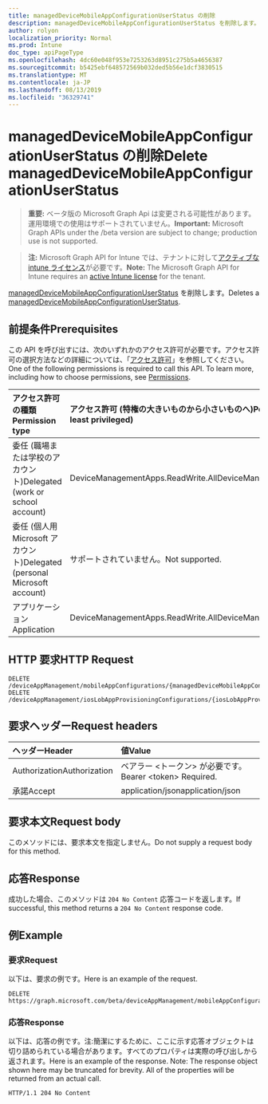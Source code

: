 ```yaml
---
title: managedDeviceMobileAppConfigurationUserStatus の削除
description: managedDeviceMobileAppConfigurationUserStatus を削除します。
author: rolyon
localization_priority: Normal
ms.prod: Intune
doc_type: apiPageType
ms.openlocfilehash: 4dc60e048f953e7253263d8951c275b5a4656387
ms.sourcegitcommit: b5425ebf648572569b032ded5b56e1dcf3830515
ms.translationtype: MT
ms.contentlocale: ja-JP
ms.lasthandoff: 08/13/2019
ms.locfileid: "36329741"
---
```

# <a name="delete-manageddevicemobileappconfigurationuserstatus"></a><span data-ttu-id="9ca04-103">managedDeviceMobileAppConfigurationUserStatus の削除</span><span class="sxs-lookup"><span data-stu-id="9ca04-103">Delete managedDeviceMobileAppConfigurationUserStatus</span></span>

> <span data-ttu-id="9ca04-104">**重要:** ベータ版の Microsoft Graph Api は変更される可能性があります。運用環境での使用はサポートされていません。</span><span class="sxs-lookup"><span data-stu-id="9ca04-104">**Important:** Microsoft Graph APIs under the /beta version are subject to change; production use is not supported.</span></span>

> <span data-ttu-id="9ca04-105">**注:** Microsoft Graph API for Intune では、テナントに対して[アクティブな intune ライセンス](https://go.microsoft.com/fwlink/?linkid=839381)が必要です。</span><span class="sxs-lookup"><span data-stu-id="9ca04-105">**Note:** The Microsoft Graph API for Intune requires an [active Intune license](https://go.microsoft.com/fwlink/?linkid=839381) for the tenant.</span></span>

<span data-ttu-id="9ca04-106">[managedDeviceMobileAppConfigurationUserStatus](../resources/intune-apps-manageddevicemobileappconfigurationuserstatus.md) を削除します。</span><span class="sxs-lookup"><span data-stu-id="9ca04-106">Deletes a [managedDeviceMobileAppConfigurationUserStatus](../resources/intune-apps-manageddevicemobileappconfigurationuserstatus.md).</span></span>

## <a name="prerequisites"></a><span data-ttu-id="9ca04-107">前提条件</span><span class="sxs-lookup"><span data-stu-id="9ca04-107">Prerequisites</span></span>
<span data-ttu-id="9ca04-p101">この API を呼び出すには、次のいずれかのアクセス許可が必要です。アクセス許可の選択方法などの詳細については、「[アクセス許可](/graph/permissions-reference)」を参照してください。</span><span class="sxs-lookup"><span data-stu-id="9ca04-p101">One of the following permissions is required to call this API. To learn more, including how to choose permissions, see [Permissions](/graph/permissions-reference).</span></span>

|<span data-ttu-id="9ca04-110">アクセス許可の種類</span><span class="sxs-lookup"><span data-stu-id="9ca04-110">Permission type</span></span>|<span data-ttu-id="9ca04-111">アクセス許可 (特権の大きいものから小さいものへ)</span><span class="sxs-lookup"><span data-stu-id="9ca04-111">Permissions (from most to least privileged)</span></span>|
|:---|:---|
|<span data-ttu-id="9ca04-112">委任 (職場または学校のアカウント)</span><span class="sxs-lookup"><span data-stu-id="9ca04-112">Delegated (work or school account)</span></span>|<span data-ttu-id="9ca04-113">DeviceManagementApps.ReadWrite.All</span><span class="sxs-lookup"><span data-stu-id="9ca04-113">DeviceManagementApps.ReadWrite.All</span></span>|
|<span data-ttu-id="9ca04-114">委任 (個人用 Microsoft アカウント)</span><span class="sxs-lookup"><span data-stu-id="9ca04-114">Delegated (personal Microsoft account)</span></span>|<span data-ttu-id="9ca04-115">サポートされていません。</span><span class="sxs-lookup"><span data-stu-id="9ca04-115">Not supported.</span></span>|
|<span data-ttu-id="9ca04-116">アプリケーション</span><span class="sxs-lookup"><span data-stu-id="9ca04-116">Application</span></span>|<span data-ttu-id="9ca04-117">DeviceManagementApps.ReadWrite.All</span><span class="sxs-lookup"><span data-stu-id="9ca04-117">DeviceManagementApps.ReadWrite.All</span></span>|

## <a name="http-request"></a><span data-ttu-id="9ca04-118">HTTP 要求</span><span class="sxs-lookup"><span data-stu-id="9ca04-118">HTTP Request</span></span>
<!-- {
  "blockType": "ignored"
}
-->
``` http
DELETE /deviceAppManagement/mobileAppConfigurations/{managedDeviceMobileAppConfigurationId}/userStatuses/{managedDeviceMobileAppConfigurationUserStatusId}
DELETE /deviceAppManagement/iosLobAppProvisioningConfigurations/{iosLobAppProvisioningConfigurationId}/userStatuses/{managedDeviceMobileAppConfigurationUserStatusId}
```

## <a name="request-headers"></a><span data-ttu-id="9ca04-119">要求ヘッダー</span><span class="sxs-lookup"><span data-stu-id="9ca04-119">Request headers</span></span>
|<span data-ttu-id="9ca04-120">ヘッダー</span><span class="sxs-lookup"><span data-stu-id="9ca04-120">Header</span></span>|<span data-ttu-id="9ca04-121">値</span><span class="sxs-lookup"><span data-stu-id="9ca04-121">Value</span></span>|
|:---|:---|
|<span data-ttu-id="9ca04-122">Authorization</span><span class="sxs-lookup"><span data-stu-id="9ca04-122">Authorization</span></span>|<span data-ttu-id="9ca04-123">ベアラー &lt;トークン&gt; が必要です。</span><span class="sxs-lookup"><span data-stu-id="9ca04-123">Bearer &lt;token&gt; Required.</span></span>|
|<span data-ttu-id="9ca04-124">承諾</span><span class="sxs-lookup"><span data-stu-id="9ca04-124">Accept</span></span>|<span data-ttu-id="9ca04-125">application/json</span><span class="sxs-lookup"><span data-stu-id="9ca04-125">application/json</span></span>|

## <a name="request-body"></a><span data-ttu-id="9ca04-126">要求本文</span><span class="sxs-lookup"><span data-stu-id="9ca04-126">Request body</span></span>
<span data-ttu-id="9ca04-127">このメソッドには、要求本文を指定しません。</span><span class="sxs-lookup"><span data-stu-id="9ca04-127">Do not supply a request body for this method.</span></span>

## <a name="response"></a><span data-ttu-id="9ca04-128">応答</span><span class="sxs-lookup"><span data-stu-id="9ca04-128">Response</span></span>
<span data-ttu-id="9ca04-129">成功した場合、このメソッドは `204 No Content` 応答コードを返します。</span><span class="sxs-lookup"><span data-stu-id="9ca04-129">If successful, this method returns a `204 No Content` response code.</span></span>

## <a name="example"></a><span data-ttu-id="9ca04-130">例</span><span class="sxs-lookup"><span data-stu-id="9ca04-130">Example</span></span>

### <a name="request"></a><span data-ttu-id="9ca04-131">要求</span><span class="sxs-lookup"><span data-stu-id="9ca04-131">Request</span></span>
<span data-ttu-id="9ca04-132">以下は、要求の例です。</span><span class="sxs-lookup"><span data-stu-id="9ca04-132">Here is an example of the request.</span></span>
``` http
DELETE https://graph.microsoft.com/beta/deviceAppManagement/mobileAppConfigurations/{managedDeviceMobileAppConfigurationId}/userStatuses/{managedDeviceMobileAppConfigurationUserStatusId}
```

### <a name="response"></a><span data-ttu-id="9ca04-133">応答</span><span class="sxs-lookup"><span data-stu-id="9ca04-133">Response</span></span>
<span data-ttu-id="9ca04-p102">以下は、応答の例です。注:簡潔にするために、ここに示す応答オブジェクトは切り詰められている場合があります。すべてのプロパティは実際の呼び出しから返されます。</span><span class="sxs-lookup"><span data-stu-id="9ca04-p102">Here is an example of the response. Note: The response object shown here may be truncated for brevity. All of the properties will be returned from an actual call.</span></span>
``` http
HTTP/1.1 204 No Content
```






